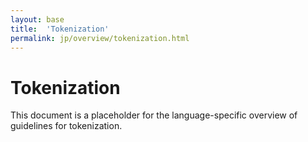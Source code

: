 ```yaml
---
layout: base
title:  'Tokenization'
permalink: jp/overview/tokenization.html
---
```


# Tokenization

This document is a placeholder for the language-specific overview of
guidelines for tokenization.
